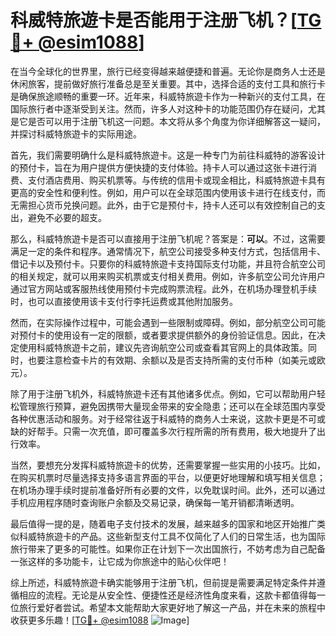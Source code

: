 # 科威特旅遊卡是否能用于注册飞机？[[TG💪+ @esim1088](https://t.me/s/esim1088)]

在当今全球化的世界里，旅行已经变得越来越便捷和普遍。无论你是商务人士还是休闲旅客，提前做好旅行准备总是至关重要。其中，选择合适的支付工具和旅行卡是确保旅途顺畅的重要一环。近年来，科威特旅遊卡作为一种新兴的支付工具，在国际旅行者中逐渐受到关注。然而，许多人对这种卡的功能范围仍存在疑问，尤其是它是否可以用于注册飞机这一问题。本文将从多个角度为你详细解答这一疑问，并探讨科威特旅遊卡的实际用途。

首先，我们需要明确什么是科威特旅遊卡。这是一种专门为前往科威特的游客设计的预付卡，旨在为用户提供方便快捷的支付体验。持卡人可以通过这张卡进行消费、支付酒店费用、购买机票等。与传统的信用卡或现金相比，科威特旅遊卡具有更高的安全性和便利性。例如，用户可以在全球范围内使用该卡进行在线支付，而无需担心货币兑换问题。此外，由于它是预付卡，持卡人还可以有效控制自己的支出，避免不必要的超支。

那么，科威特旅遊卡是否可以直接用于注册飞机呢？答案是：**可以**。不过，这需要满足一定的条件和程序。通常情况下，航空公司接受多种支付方式，包括信用卡、借记卡以及预付卡。只要你的科威特旅遊卡支持国际支付功能，并且符合航空公司的相关规定，就可以用来购买机票或支付相关费用。例如，许多航空公司允许用户通过官方网站或客服热线使用预付卡完成购票流程。此外，在机场办理登机手续时，也可以直接使用该卡支付行李托运费或其他附加服务。

然而，在实际操作过程中，可能会遇到一些限制或障碍。例如，部分航空公司可能对预付卡的使用设有一定的限额，或者要求提供额外的身份验证信息。因此，在决定使用科威特旅遊卡之前，建议先咨询航空公司或查看其官网上的具体政策。同时，也要注意检查卡片的有效期、余额以及是否支持所需的支付币种（如美元或欧元）。

除了用于注册飞机外，科威特旅遊卡还有其他诸多优点。例如，它可以帮助用户轻松管理旅行预算，避免因携带大量现金带来的安全隐患；还可以在全球范围内享受各种优惠活动和服务。对于经常往返于科威特的商务人士来说，这款卡更是不可或缺的好帮手。只需一次充值，即可覆盖多次行程所需的所有费用，极大地提升了出行效率。

当然，要想充分发挥科威特旅遊卡的优势，还需要掌握一些实用的小技巧。比如，在购买机票时尽量选择支持多语言界面的平台，以便更好地理解和填写相关信息；在机场办理手续时提前准备好所有必要的文件，以免耽误时间。此外，还可以通过手机应用程序随时查询账户余额及交易记录，确保每一笔开销都清晰透明。

最后值得一提的是，随着电子支付技术的发展，越来越多的国家和地区开始推广类似科威特旅遊卡的产品。这些新型支付工具不仅简化了人们的日常生活，也为国际旅行带来了更多的可能性。如果你正在计划下一次出国旅行，不妨考虑为自己配备一张这样的多功能卡，让它成为你旅途中的贴心伙伴吧！

综上所述，科威特旅遊卡确实能够用于注册飞机，但前提是需要满足特定条件并遵循相应的流程。无论是从安全性、便捷性还是经济性角度来看，这款卡都值得每一位旅行爱好者尝试。希望本文能帮助大家更好地了解这一产品，并在未来的旅程中收获更多乐趣！[[TG💪+ @esim1088](https://t.me/s/esim1088) ![Image](https://i.postimg.cc/4NQfJmqS/Snipaste-2025-05-13-00-14-12.png)]